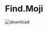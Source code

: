 # Find.Moji

![download](https://github.com/leon-do/wheres-moji/assets/19412160/1dccb9fa-7ca8-4085-865e-d52e1501e844)
